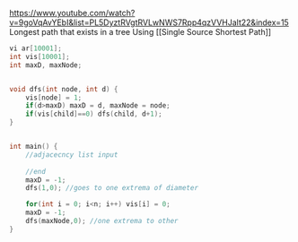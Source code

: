 https://www.youtube.com/watch?v=9goVqAvYEbI&list=PL5DyztRVgtRVLwNWS7Rpp4qzVVHJalt22&index=15
Longest path that exists in a tree
Using [[Single Source Shortest Path]]

```cpp
vi ar[10001];
int vis[10001];
int maxD, maxNode;


void dfs(int node, int d) {
	vis[node] = 1;
	if(d>maxD) maxD = d, maxNode = node;
	if(vis[child]==0) dfs(child, d+1);
}


int main() {
	//adjacecncy list input
	
	//end
	maxD = -1;
	dfs(1,0); //goes to one extrema of diameter

	for(int i = 0; i<n; i++) vis[i] = 0;
	maxD = -1;
	dfs(maxNode,0); //one extrema to other
}
```
